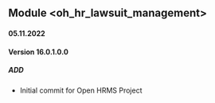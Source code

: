 ## Module <oh_hr_lawsuit_management>

#### 05.11.2022
#### Version 16.0.1.0.0
##### ADD
- Initial commit for Open HRMS Project
